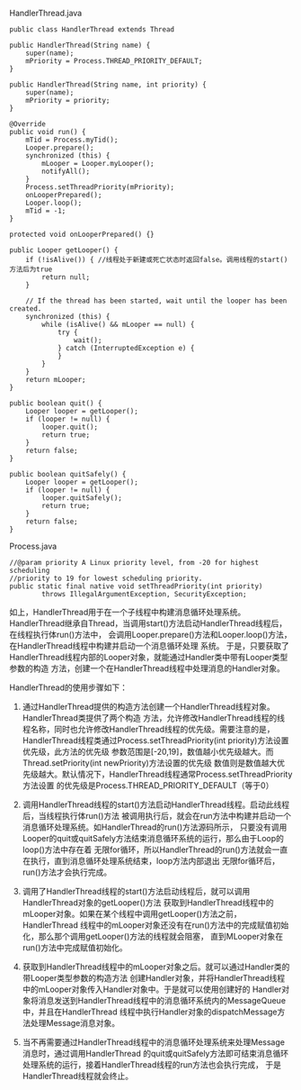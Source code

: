 HandlerThread.java

	public class HandlerThread extends Thread

	public HandlerThread(String name) {
        super(name);
        mPriority = Process.THREAD_PRIORITY_DEFAULT;
    }

	public HandlerThread(String name, int priority) {
        super(name);
        mPriority = priority;
    }

	@Override
    public void run() {
        mTid = Process.myTid();
        Looper.prepare();
        synchronized (this) {
            mLooper = Looper.myLooper();
            notifyAll();
        }
        Process.setThreadPriority(mPriority);
        onLooperPrepared();
        Looper.loop();
        mTid = -1;
    }

	protected void onLooperPrepared() {} 

	public Looper getLooper() {
        if (!isAlive()) { //线程处于新建或死亡状态时返回false。调用线程的start()方法后为true
            return null;
        }
        
        // If the thread has been started, wait until the looper has been created.
        synchronized (this) {
            while (isAlive() && mLooper == null) {
                try {
                    wait();
                } catch (InterruptedException e) {
                }
            }
        }
        return mLooper;
    }

	public boolean quit() {
        Looper looper = getLooper();
        if (looper != null) {
            looper.quit();
            return true;
        }
        return false;
    }

	public boolean quitSafely() {
        Looper looper = getLooper();
        if (looper != null) {
            looper.quitSafely();
            return true;
        }
        return false;
    }

Process.java

	//@param priority A Linux priority level, from -20 for highest scheduling
    //priority to 19 for lowest scheduling priority.
    public static final native void setThreadPriority(int priority)
            throws IllegalArgumentException, SecurityException;

如上，HandlerThread用于在一个子线程中构建消息循环处理系统。
HandlerThread继承自Thread，当调用start()方法启动HandlerThread线程后，在线程执行体run()方法中，
会调用Looper.prepare()方法和Looper.loop()方法，在HandlerThread线程中构建并启动一个消息循环处理
系统。
于是，只要获取了HandlerThread线程内部的Looper对象，就能通过Handler类中带有Looper类型参数的构造
方法，创建一个在HandlerThread线程中处理消息的Handler对象。

HandlerThread的使用步骤如下：
1. 通过HandlerThread提供的构造方法创建一个HandlerThread线程对象。HandlerThread类提供了两个构造
方法，允许修改HandlerThread线程的线程名称，同时也允许修改HandlerThread线程的优先级。需要注意的是，
HandlerThread线程类通过Process.setThreadPriority(int priority)方法设置优先级，此方法的优先级
参数范围是[-20,19]，数值越小优先级越大。而Thread.setPriority(int newPriority)方法设置的优先级
数值则是数值越大优先级越大。默认情况下，HandlerThread线程通常Process.setThreadPriority方法设置
的优先级是Process.THREAD_PRIORITY_DEFAULT（等于0）

2. 调用HandlerThread线程的start()方法启动HandlerThread线程。启动此线程后，当线程执行体run()方法
被调用执行后，就会在run方法中构建并启动一个消息循环处理系统。如HandlerThread的run()方法源码所示，
只要没有调用Looper的quit或quitSafely方法结束消息循环系统的运行，那么由于Loop的loop()方法中存在着
无限for循环，所以HandlerThread的run()方法就会一直在执行，直到消息循环处理系统结束，loop方法内部退出
无限for循环后，run()方法才会执行完成。

3. 调用了HandlerThread线程的start()方法启动线程后，就可以调用HandlerThread对象的getLooper()方法
获取到HandlerThread线程中的mLooper对象。如果在某个线程中调用getLooper()方法之前，HandlerThread
线程中的mLooper对象还没有在run()方法中的完成赋值初始化，那么那个调用getLooper()方法的线程就会阻塞，
直到MLooper对象在run()方法中完成赋值初始化。

4. 获取到HandlerThread线程中的mLooper对象之后。就可以通过Handler类的带Looper类型参数的构造方法
创建Handler对象，并将HandlerThread线程中的mLooper对象传入Handler对象中。于是就可以使用创建好的
Handler对象将消息发送到HandlerThread线程中的消息循环系统内的MessageQueue中，并且在HandlerThread
线程中执行Handler对象的dispatchMessage方法处理Message消息对象。

5. 当不再需要通过HandlerThread线程中的消息循环处理系统来处理Message消息时，通过调用HandlerThread
的quit或quitSafely方法即可结束消息循环处理系统的运行，接着HandlerThread线程的run方法也会执行完成，
于是HandlerThread线程就会终止。